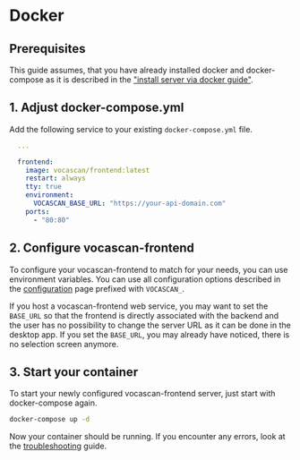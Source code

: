 # Docker

## Prerequisites

This guide assumes, that you have already installed docker and docker-compose as it is described in the
["install server via docker guide"](vocascan-server/installation/docker).

## 1. Adjust docker-compose.yml

Add the following service to your existing `docker-compose.yml` file.

```yml
  ...

  frontend:
    image: vocascan/frontend:latest
    restart: always
    tty: true
    environment:
      VOCASCAN_BASE_URL: "https://your-api-domain.com"
    ports:
      - "80:80"
```

## 2. Configure vocascan-frontend

To configure your vocascan-frontend to match for your needs, you can use environment variables. You can use all
configuration options described in the [configuration](vocascan-frontend/configuration) page prefixed with `VOCASCAN_`.

If you host a vocascan-frontend web service, you may want to set the `BASE_URL` so that the frontend is directly
associated with the backend and the user has no possibility to change the server URL as it can be done in the desktop
app. If you set the `BASE_URL`, you may already have noticed, there is no selection screen anymore.

## 3. Start your container

To start your newly configured vocascan-frontend server, just start with docker-compose again.

```bash
docker-compose up -d
```

Now your container should be running. If you encounter any errors, look at the
[troubleshooting](vocascan-frontend/troubleshooting) guide.
